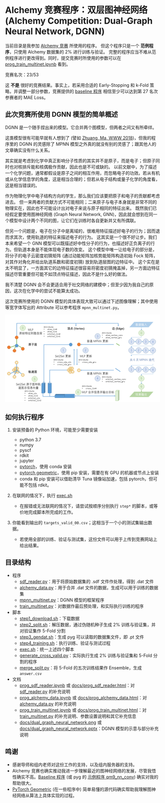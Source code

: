 # Alchemy 竞赛程序：双层图神经网络 (Alchemy Competition: Dual-Graph Neural Network, DGNN)

当前目录是我参加 [Alchemy 竞赛](https://alchemy.tencent.com/) 所使用的程序。
但这个程序只是一个 **范例程序**，只使用 Alchemy 数据集的 2% 进行训练与验证。
完整的程序应当不难从范例程序进行更改得到。同时，提交竞赛时所使用的参数可以在 [prog_train_multinet.ipynb](prog_train_multinet.ipynb) 看到。

竞赛名次：23/53

这 **不是** 很好的竞赛结果。事实上，若采用合适的 Early-Stopping 和 k-Fold 策略，并调整一部分参数，竞赛提供的 [baseline 程序](https://github.com/tencent-alchemy/Alchemy/blob/master/pyg/mpnn.py) 相信至少可以达到第 27 名次参赛者的 MAE Loss。

## 此次竞赛所使用 DGNN 模型的简单概述

DGNN 是一个随手捏出来的模型。它合并两个图模型，但两者之间又有所牵绊。

这类模型很有可能早就有人想到了 (譬如 [Zhuang, Ma, WWW 2018](https://dl.acm.org/citation.cfm?id=3186116))，但我的程序里的 DGNN 的灵感除了 MPNN 模型之外真的就没有别的灵感了；跟其他人的文章确实没有什么关系。

其实就是考虑到化学中真正影响分子性质的其实并不是原子，而是电子；但原子同时也对核排斥能和核偶极作贡献，因此也是不可或缺的。
以前文献中，为了描述一个化学问题，通常都假设是原子之间的相互作用，而忽略电子的功效。若从有机或从化学信息学的角度，这是相当合理的；但若从电子结构或量子化学的角度看，这是相当错误的。

作为物理化学中电子结构方向的学生，那么我们应该要把原子和电子的贡献都考虑进去。
但一来两者的贡献方式不可能相同；二来原子与电子本身就是非常不同的物理实在，因此也不可能设计出对电子来说与原子相同的特征出来。
既然我们已经假定要使用图神经网络 (Graph Neural Network, GNN)，因此就会想到在同一个模型中设计两个不同的图，让它们在训练时各自更新并又有所偶联。

但另一个问题是，电子在分子中是离域的，很难用特征描述好电子的行为；因而退而求其次，使用轨道的特征来描述电子的行为。
这其实是一个很不好让步。我们本来希望一个 GNN 模型可以既描述好中性分子的行为，也描述好正负离子的行为。但轨道本身是不能体现电子数的改变。
这个模型中唯一让给电子的部分是，将分子的电子云密度初猜矩阵 (通过动能矩阵加核势能矩阵构造初始 Fock 矩阵，对其作对角化并给出轨道系数和密度初猜) 放到轨道层图的边特征中。
这个实在是太不明显了，一方面其它的边特征描述很容易将密度初猜掩盖掉，另一方面边特征描述尽管重要但可能不如顶点特征描述，因此不是什么好的做法。

我不清楚 DGNN 会不会更适合用于社交网络的建模中；但至少因为我自己的原因，这次在化学中的尝试不能算太成功。

这次竞赛所使用的 DGNN 模型的具体表现大致可以通过下述图像理解；其中使用等宽字体写出的 Attribute 可以参考程序 `mpnn_multinet.py`。

![DGNN 示意图](docs/dual_graph_neural_network.png)

## 如何执行程序

1. 安装预备的 Python 环境，可能至少需要安装
    - python 3.7
    - numpy
    - pyscf
    - rdkit
    - jupyter
    - [pytorch](https://pytorch.org/)，使用 conda 安装
    - [pytorch geometric](https://pytorch-geometric.readthedocs.io/en/latest/notes/installation.html)，使用 pip 安装，需要在有 GPU 的机器或节点上安装
    - conda 和 pip 安装可以借助清华 Tuna 镜像站加速，包括 pytorch，但可能不包括 rdkit。

2. 在联网的情况下，执行 [exec.sh](exec.sh)
    - 在报错或无法联网的情况下，请尝试按顺序分别执行 `step*` 的脚本，或等价地完成脚本所完成的工作。

3. 你能看到输出的 `targets_valid_00.csv`；这相当于一个小的测试集输出数据。
    - 若使用全部的训练、验证与测试集，这份文件可以用于上传到竞赛网站上给出结果。

## 目录结构

- 程序
    - [sdf_reader.py](sdf_reader.py)：用于将原始数据集的 .sdf 文件作处理，得到 .dat 文件
    - [alchemy_data.py](alchemy_data.py)：用于合并 .dat 文件的数据，生成可以用于训练的数据集
    - [mpnn_multinet.py](mpnn_multinet.py)：DGNN 模型的框架程序
    - [train_multinet.py](train_multinet.py)：对数据作最后预处理，和实际执行训练的程序
- 脚本
    - [step1_download.sh](step1_download.sh)：下载数据
    - [step2_split.sh](step2_split.sh)：解压数据，通过伪随机种子生成 2% 训练与验证集，并对验证集作 5-Fold 分割
    - [step3_gendat.sh](step3_gendat.sh)：生成 pyg 可以读取的数据集文件，即 .pt 文件
    - [step4_training.sh](step4_training.sh)：执行训练、验证与测试过程
    - [exec.sh](exec.sh)：统一上述四个脚本
    - [generate_cross_valid.py](generate_cross_valid.py)：实际执行生成 2% 训练与验证集和 5-Fold 分割的程序
    - [merge_split.py](merge_split.py)：将 5-Fold 的五次训练结果作 Ensemble，生成 `answer.csv`
- 文档
    - [prog_sdf_reader.ipynb](prog_sdf_reader.ipynb) 或 [docs/prog_sdf_reader.html](docs/prog_sdf_reader.html)：对 [sdf_reader.py](sdf_reader.py) 的补充说明
    - [prog_alchemy_data.ipynb](prog_alchemy_data.ipynb) 或 [docs/prog_alchemy_data.html](docs/prog_alchemy_data.html)：对 [alchemy_data.py](alchemy_data.py) 的补充说明
    - [prog_train_multinet.ipynb](prog_train_multinet.ipynb) 或 [docs/prog_train_multinet.html](docs/prog_train_multinet.html)：对 [train_multinet.py](train_multinet.py) 的补充说明、参数设置说明和其它补充信息
    - [docs/dual_graph_neural_network.png](docs/dual_graph_neural_network.png) 或 [docs/dual_graph_neural_network.pptx](docs/dual_graph_neural_network.pptx)：DGNN 模型的示意与部分补充说明

## 鸣谢

- 感谢导师和组内老师对这份工作的支持，以及组内服务器的支持。
- Alchemy 竞赛也确实推动我进一步理解最近的图神经网络的发展，尽管我悟性确实不高。[Baseline 程序](https://github.com/tencent-alchemy/Alchemy/blob/master/pyg/mpnn.py) (或 pyg 的 [示例程序 qm9_nn_conv](https://github.com/rusty1s/pytorch_geometric/blob/master/examples/qm9_nn_conv.py)) 确实对我的帮助很大。
- [PyTorch Geometric](https://github.com/rusty1s/pytorch_geometric) (在一些程序中) 简单易懂的源代码确实帮助我理解图神经网络从算法上具体实现的过程。
